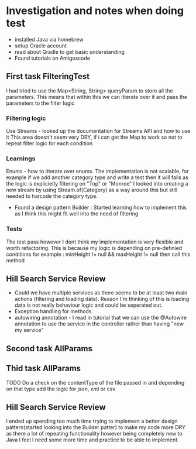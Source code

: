 # Investigation and notes when doing test
- installed Java via homebrew
- setup Oracle account
- read about Gradle to get basic understanding
- Found tutorials on Amigoscode 

## First task FilteringTest

I had tried to use the Map<String, String> queryParam to store all the parameters.
This means that within this we can itterate over it and pass the parameters to the filter logic

### Filtering logic
Use Streams - looked up the documentation for Streams API and how to use it
This area doesn't seem very DRY, if i can get the Map to work so not to repeat filter logic for each condition

### Learnings
Enums - how to itterate over enums. The implementation is not scalable, for example if we add another category type and write a test then it will fails as the logic is explicietly filtering on "Top" or "Monroe"
I looked into creating a new stream by using Stream.of(Category) as a way around this but still needed to harcode the category type. 

- Found a design pattern Builder : Started learning how to implement this as I think this might fit well into the need of filtering


### Tests
The test pass however I dont think my implementation is very flexible and worth refactoring. 
This is because my logic is depending on pre-definied conditions for example : 
minHeight != null && maxHeight != null then call this method

## Hill Search Service Review
- Could we have multiple services as there seems to be at least two main actions (filtering and loading data). Reason I'm thinking of this is loading data is not really behaviour logic and could be seperated out. 
- Exception handling for methods 
- autowiring annotation - I read in tutorial that we can use the @Autowire annotation to use the service in the controller rather than having "new my service"

## Second task AllParams

## Thid task AllParams
TODO Do a check on the contentType of the file passed in and depending on that type add the logic for json, xml or csv

## Hill Search Service Review
I ended up spending too much time trying to implement a better design pattern(started looking into the Builder patter) to make my code more DRY as there a lot of repeating functionality however being completely new to Java I feel I need some more time and practice to be able to implement. 